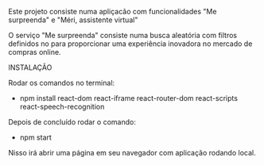 Este projeto consiste numa apliçacão com funcionalidades "Me surpreenda" e "Méri, assistente virtual"

O serviço "Me surpreenda" consiste numa busca aleatória com filtros definidos no para proporcionar uma experiência inovadora no mercado de compras online.

INSTALAÇÃO

Rodar os comandos no terminal:

- npm install react-dom react-iframe react-router-dom react-scripts react-speech-recognition

Depois de concluído rodar o comando:

- npm start

Nisso irá abrir uma página em seu navegador com aplicação rodando local.
